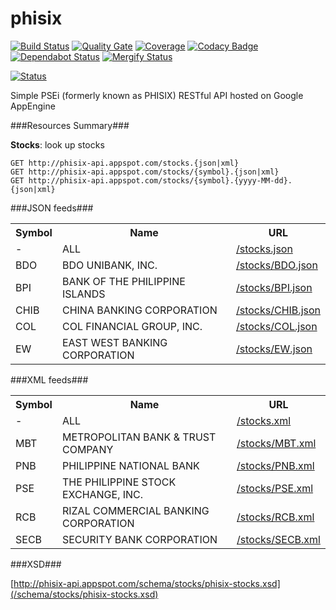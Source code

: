 phisix
======
[![Build Status](https://travis-ci.com/phisix-org/phisix.svg?branch=master)](https://travis-ci.com/phisix-org/phisix)
[![Quality Gate](https://sonarcloud.io/api/project_badges/measure?project=com.googlecode.phisix%3Aphisix&metric=alert_status)](https://sonarcloud.io/dashboard?id=com.googlecode.phisix%3Aphisix)
[![Coverage](https://sonarcloud.io/api/project_badges/measure?project=com.googlecode.phisix%3Aphisix&metric=coverage)](https://sonarcloud.io/dashboard?id=com.googlecode.phisix%3Aphisix)
[![Codacy Badge](https://app.codacy.com/project/badge/Grade/b523693e36944745bd3e2072d380a272)](https://www.codacy.com/gh/phisix-org/phisix/dashboard?utm_source=github.com&amp;utm_medium=referral&amp;utm_content=phisix-org/phisix&amp;utm_campaign=Badge_Grade)
[![Dependabot Status](https://api.dependabot.com/badges/status?host=github&repo=phisix-org/phisix)](https://dependabot.com)
[![Mergify Status](https://img.shields.io/endpoint.svg?url=https://gh.mergify.io/badges/phisix-org/phisix&style=flat)](https://mergify.io)

[![Status](https://statuspage.freshping.io/badge/2f4f0c1e-4d5a-45b1-bf86-a0cbbccaa74b?0.9828701333113494)](https://statuspage.freshping.io/29889-phisixapi)

Simple PSEi (formerly known as PHISIX) RESTful API hosted on Google AppEngine

###Resources Summary###

**Stocks**: look up stocks

    GET http://phisix-api.appspot.com/stocks.{json|xml}
    GET http://phisix-api.appspot.com/stocks/{symbol}.{json|xml}
    GET http://phisix-api.appspot.com/stocks/{symbol}.{yyyy-MM-dd}.{json|xml}

###JSON feeds###

<table>
	<tr>
		<th>Symbol</th>
		<th>Name</th>
		<th>URL</th>
	</tr>
	<tr>
		<td>-</td>
		<td>ALL</td>
		<td><a class="externalLink" href="/stocks.json">/stocks.json</a></td>
	</tr>
	<tr>
		<td>BDO</td>
		<td>BDO UNIBANK, INC.</td>
		<td><a class="externalLink" href="/stocks/BDO.json">/stocks/BDO.json</a></td>
	</tr>
	<tr>
		<td>BPI</td>
		<td>BANK OF THE PHILIPPINE ISLANDS</td>
		<td><a class="externalLink" href="/stocks/BPI.json">/stocks/BPI.json</a></td>
	</tr>
	<tr>
		<td>CHIB</td>
		<td>CHINA BANKING CORPORATION</td>
		<td><a class="externalLink" href="/stocks/CHIB.json">/stocks/CHIB.json</a></td>
	</tr>
	<tr>
		<td>COL</td>
		<td>COL FINANCIAL GROUP, INC.</td>
		<td><a class="externalLink" href="/stocks/COL.json">/stocks/COL.json</a></td>
	</tr>
	<tr>
		<td>EW</td>
		<td>EAST WEST BANKING CORPORATION</td>
		<td><a class="externalLink" href="/stocks/EW.json">/stocks/EW.json</a></td>
	</tr>
</table>

###XML feeds###

<table>
	<tr>
		<th>Symbol</th>
		<th>Name</th>
		<th>URL</th>
	</tr>
	<tr>
		<td>-</td>
		<td>ALL</td>
		<td><a class="externalLink" href="/stocks.xml">/stocks.xml</a></td>
	</tr>
	<tr>
		<td>MBT</td>
		<td>METROPOLITAN BANK &amp; TRUST COMPANY</td>
		<td><a class="externalLink" href="/stocks/MBT.xml">/stocks/MBT.xml</a></td>
	</tr>
	<tr>
		<td>PNB</td>
		<td>PHILIPPINE NATIONAL BANK</td>
		<td><a class="externalLink" href="/stocks/PNB.xml">/stocks/PNB.xml</a></td>
	</tr>
	<tr>
		<td>PSE</td>
		<td>THE PHILIPPINE STOCK EXCHANGE, INC.</td>
		<td><a class="externalLink" href="/stocks/PSE.xml">/stocks/PSE.xml</a></td>
	</tr>
	<tr>
		<td>RCB</td>
		<td>RIZAL COMMERCIAL BANKING CORPORATION</td>
		<td><a class="externalLink" href="/stocks/RCB.xml">/stocks/RCB.xml</a></td>
	</tr>
	<tr>
		<td>SECB</td>
		<td>SECURITY BANK CORPORATION</td>
		<td><a class="externalLink" href="/stocks/SECB.xml">/stocks/SECB.xml</a></td>
	</tr>
</table>

###XSD###

[http://phisix-api.appspot.com/schema/stocks/phisix-stocks.xsd](/schema/stocks/phisix-stocks.xsd)

